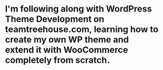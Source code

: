 # I'm following along with WordPress Theme Development on teamtreehouse.com, learning how to create my own WP theme and extend it with WooCommerce completely from scratch.
